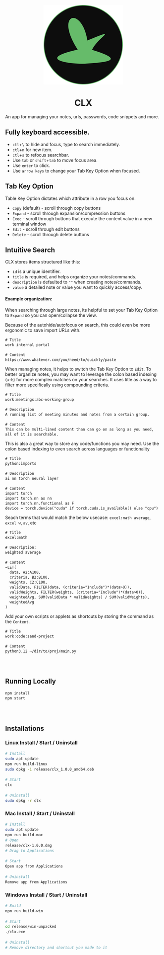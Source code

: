 <p align="center">
  <img src="icon.png" alt="clx"/>
</p>

<h1 align="center">
CLX
</h1>

An app for managing your notes, urls, passwords, code snippets and more.

## Fully keyboard accessible.

- `ctl`+`\` to hide and focus, type to search immediately.
- `ctl`+`n` for new item.
- `ctl`+`s` to refocus searchbar.
- Use `tab` or `shift`+`tab` to move focus area.
- Use `enter` to click.
- Use `arrow keys` to change your Tab Key Option when focused.

## Tab Key Option

Table Key Option dictates which attribute in a row you focus on.

- `Copy` (default) - scroll through copy buttons
- `Expand` - scroll through expansion/compression buttons
- `Exec` - scroll through buttons that execute the content value in a new terminal window
- `Edit` - scroll through edit buttons
- `Delete` - scroll through delete buttons

## Intuitive Search

CLX stores items structured like this:

- `id` is a unique identifier.
- `title` is required, and helps organize your notes/commands.
- `description` is defaulted to `""` when creating notes/commands.
- `value` a detailed note or value you want to quickly access/copy.

#### Example organization:

When searching through large notes, its helpful to set your Tab Key Option to `Expand` so you can open/collapse the view.

Because of the autohide/autofocus on search, this could even be more ergonomic to save import URLs with.

```text
# Title
work internal portal

# Content
https://www.whatever.com/you/need/to/quickly/paste
```

When managing notes, it helps to switch the Tab Key Option to `Edit`. To better organize notes, you may want to leverage the colon based indexing (`a:b`) for more complex matches on your searches. It uses title as a way to filter more specifically using compounding criteria.

```text
# Title
work:meetings:abc-working-group

# Description
A running list of meeting minutes and notes from a certain group.

# Content
This can be multi-lined content than can go on as long as you need, all of it is searchable.
```

This is also a great way to store any code/functions you may need. Use the colon based indexing to even search across languages or functionality

```text
# Title
python:imports

# Description
ai nn torch neural layer

# Content
import torch
import torch.nn as nn
import torch.nn.functional as F
device = torch.device("cuda" if torch.cuda.is_available() else "cpu")
```

Seach terms that would match the below usecase:
`excel:math average`, `excel w`, `av`, etc

```text
# Title
excel:math

# Description:
weighted average

# Content
=LET(
  data, A2:A100,
  criteria, B2:B100,
  weights, C2:C100,
  validData, FILTER(data, (criteria="Include")*(data>0)),
  validWeights, FILTER(weights, (criteria="Include")*(data>0)),
  weightedAvg, SUM(validData * validWeights) / SUM(validWeights),
  weightedAvg
)
```

Add your own scripts or applets as shortcuts by storing the command as the `Content`.

```text
# Title
work:code:sand-project

# Content
python3.12 ~/dir/to/proj/main.py
```

<br></br>

## Running Locally

```
npm install
npm start
```

<br></br>

## Installations

### Linux Install / Start / Uninstall

```bash
# Install
sudo apt update
npm run build-linux
sudo dpkg -i release/clx_1.0.0_amd64.deb

# Start
clx

# Uninstall
sudo dpkg -r clx
```

### Mac Install / Start / Uninstall

```bash
# Install
sudo apt update
npm run build-mac
# Open
release/clx-1.0.0.dmg
# Drag to Applications

# Start
Open app from Applications

# Uninstall
Remove app from Applications
```

### Windows Install / Start / Uninstall

```bash
# Build
npm run build-win

# Start
cd release/win-unpacked
./clx.exe

# Uninstall
# Remove directory and shortcut you made to it
```
